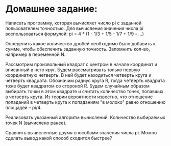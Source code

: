 # Домашнее задание:
Написать программу, которая вычисляет число pi с заданной пользователем точностью. Для вычисления значения числа pi воспользоваться формулой: pi = 4 * (1 - 1/3 + 1/5 - 1/7 + 1/9 - ...)


Определить какое количество дробей необходимо было добавить к сумме, чтобы обеспечить заданную точность. Запомнить кол-во, например в переменной N.



Рассмотрим произвольный квадрат с центром в начале координат и вписанный в него круг. Будем рассматривать только первую координатную четверть. В ней будет находиться четверть круга и четверть квадрата. Обозначим радиус круга R, тогда четверть квадрата тоже будет квадратом со стороной R. Будем случайным образом выбирать точки в этом квадрате и считать количество точек, попавших в четверть круга. Из теории вероятности известно, что отношение попаданий в четверть круга к попаданиям "в молоко" равно отношению площадей – pi/4.

Реализовать указанный алгоритм вычислений. Количество выбираемых точек N (вычислено ранее).



Сравнить вычисленные двумя способами значения числа pi. Можно сделать вывод какой способ сходится быстрее?